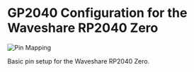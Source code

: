 # GP2040 Configuration for the Waveshare RP2040 Zero

![Pin Mapping](assets/WaveshareRP2040Zero.png)

Basic pin setup for the Waveshare RP2040 Zero.
